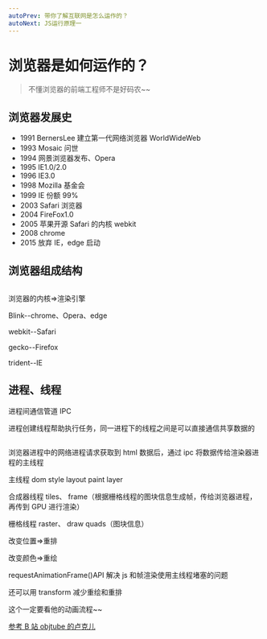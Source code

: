 ```yaml
---
autoPrev: 带你了解互联网是怎么运作的？
autoNext: JS运行原理一
---
```


# 浏览器是如何运作的？

> 不懂浏览器的前端工程师不是好码农~~

## 浏览器发展史

- 1991 BernersLee 建立第一代网络浏览器 WorldWideWeb
- 1993 Mosaic 问世
- 1994 网景浏览器发布、Opera
- 1995 IE1.0/2.0
- 1996 IE3.0
- 1998 Mozilla 基金会
- 1999 IE 份额 99%
- 2003 Safari 浏览器
- 2004 FireFox1.0
- 2005 苹果开源 Safari 的内核 webkit
- 2008 chrome
- 2015 放弃 IE，edge 启动

## 浏览器组成结构

<img :src="$withBase('/面试/浏览器结构.png')">

浏览器的内核=>渲染引擎

Blink--chrome、Opera、edge

webkit--Safari

gecko--Firefox

trident--IE

## 进程、线程

进程间通信管道 IPC

进程创建线程帮助执行任务，同一进程下的线程之间是可以直接通信共享数据的

<img :src="$withBase('/面试/进程结构.png')">

浏览器进程中的网络进程请求获取到 html 数据后，通过 ipc 将数据传给渲染器进程的主线程

主线程 dom style layout paint layer

合成器线程 tiles、 frame（根据栅格线程的图块信息生成帧，传给浏览器进程，再传到 GPU 进行渲染）

栅格线程 raster、 draw quads（图块信息）

改变位置=>重排

改变颜色=>重绘

requestAnimationFrame()API 解决 js 和帧渲染使用主线程堵塞的问题

还可以用 transform 减少重绘和重排

这个一定要看他的动画流程~~

[参考 B 站 objtube 的卢克儿](https://space.bilibili.com/5104803/)
